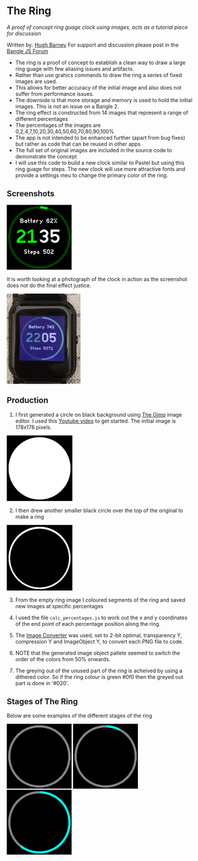 # The Ring

  *A proof of concept ring guage clock using images, acts as a tutorial piece for discussion*


Written by: [Hugh Barney](https://github.com/hughbarney) For support
and discussion please post in the [Bangle JS
Forum](http://forum.espruino.com/microcosms/1424/)

* The ring is a proof of concept to establish a clean way to draw a
large ring guage with few aliasing issues and artifacts.
* Rather than use grahics commands to draw the ring a series of fixed images are used.
* This allows for better accuracy of the initial image and also does not suffer from performance issues.
* The downside is that more storage and memory is used to hold the
  initial images.  This is not an issue on a Bangle 2.
* The ring effect is constructed from 14 images that represent a range of different percentages
* The percentages of the images are 0,2,4,7,10,20,30,40,50,60,70,80,90,100%
* The app is not intended to be enhanced further (apart from bug fixes) but rather as code that can be reused in other apps
* The full set of original images are included in the source code to demonstrate the concept
* I will use this code to build a new clock similar to Pastel but
  using this ring guage for steps.  The new clock will use more
  attractive fonts and provide a settings meu to change the primary
  color of the ring.


## Screenshots

![](screenshot_thering1.png)

It is worth looking at a photograph of the clock in action as the
screenshot does not do the final effect justice.

![](screenshot_thering2.jpg)

## Production

1.  I first generated a circle on black background using [The
Gimp](https://www.gimp.org/) image editor.  I used this [Youtube
video](https://www.youtube.com/watch?v=AoIAznSdLik) to get started.
The initial image is 178x178 pixels.

![](1circle.png)

2. I then drew another smaller black circle over the top of the original to make a ring

![](1ring.png)

3. From the empty ring image I coloured segments of the ring and saved new images at specific percentages

4. I used the file `calc_percentages.js` to work out the x and y
coordinates of the end point of each percentage position along the
ring.

5. The [Image
Converter](https://espruino.github.io/EspruinoWebTools/examples/imageconverter.html)
was used, set to 2-bit optimal, transparency Y, compression Y and
ImageObject Y, to convert each PNG file to code.

6. NOTE that the generated image object pallete seemed to switch the
order of the colors from 50% onwards.

7. The greying out of the unused part of the ring is acheived by
using a dithered color. So if the ring colour is green #0f0 then the
greyed out part is done in '#020'.


## Stages of The Ring

Below are some examples of the different stages of the ring

![](0p.png)
![](7p.png)
![](60p.png)

